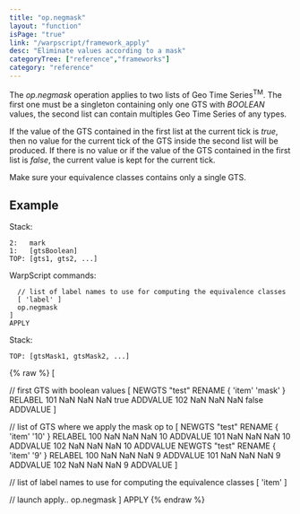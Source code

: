 ```yaml
---
title: "op.negmask"
layout: "function"
isPage: "true"
link: "/warpscript/framework_apply"
desc: "Eliminate values according to a mask"
categoryTree: ["reference","frameworks"]
category: "reference"
---
```


The *op.negmask* operation applies to two lists of Geo Time Series<sup>TM</sup>. The first one must be a singleton containing only one GTS with *BOOLEAN* values, the second list can contain multiples Geo Time Series of any types.

If the value of the GTS contained in the first list at the current tick is *true*, then no value for the current tick of the GTS inside the second list will be produced. If there is no value or if the value of the GTS contained in the first list is *false*, the current value is kept for the current tick.

Make sure your equivalence classes contains only a single GTS.

## Example ##

Stack:

    2:   mark
    1:   [gtsBoolean]
    TOP: [gts1, gts2, ...]


WarpScript commands:

      // list of label names to use for computing the equivalence classes
      [ 'label' ]
      op.negmask
    ]
    APPLY


Stack: 


    TOP: [gtsMask1, gtsMask2, ...]

{% raw %}
<warp10-warpscript-widget>
[

  // first GTS with boolean values
  [
    NEWGTS "test" RENAME
    { 'item' 'mask' } RELABEL
    101 NaN NaN NaN true  ADDVALUE
    102 NaN NaN NaN false ADDVALUE
  ]

  // list of GTS where we apply the mask op to
  [
    NEWGTS "test" RENAME
    { 'item' '10' } RELABEL
    100 NaN NaN NaN 10 ADDVALUE
    101 NaN NaN NaN 10 ADDVALUE
    102 NaN NaN NaN 10 ADDVALUE
    NEWGTS "test" RENAME
    { 'item' '9' } RELABEL
    100 NaN NaN NaN 9 ADDVALUE
    101 NaN NaN NaN 9 ADDVALUE
    102 NaN NaN NaN 9 ADDVALUE
  ]

  // list of label names to use for computing the equivalence classes
  [ 'item' ]

  // launch apply..
  op.negmask
]
APPLY
</warp10-warpscript-widget>
{% endraw %}    